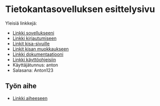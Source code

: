 # Tietokantasovelluksen esittelysivu

Yleisiä linkkejä:

* [Linkki sovellukseeni](https://ahjyrkia.users.cs.helsinki.fi/Tsoha)
* [Linkki kirjautumiseen](https://ahjyrkia.users.cs.helsinki.fi/Tsoha/login)
* [Linkit kisa-sivuille](https://ahjyrkia.users.cs.helsinki.fi/Tsoha/race)
* [Linkit kisan muokkaukseen](https://ahjyrkia.users.cs.helsinki.fi/Tsoha/race/1/edit)
* [Linkki dokumentaatiooni](https://github.com/ahjyrkia/tulospalvelu/blob/master/doc/dokumentaatio.pdf)
* [Linkki käyttöohjeisiin](https://github.com/ahjyrkia/Tsoha-Bootstrap/blob/master/doc/K%C3%A4ytt%C3%B6ohje.md)
* Käyttäjätunnus: anton
* Salasana: Anton123

## Työn aihe

* [Linkki aiheeseen](http://advancedkittenry.github.io/suunnittelu_ja_tyoymparisto/aiheet/Hiihtokisojen_tulospalvelu.html) 
